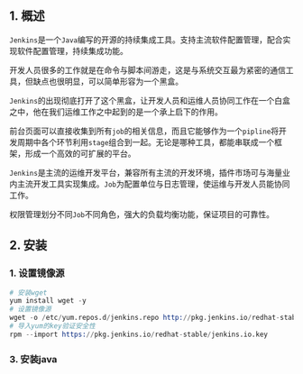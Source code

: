 ## 1. 概述

```Jenkins```是一个```Java```编写的开源的持续集成工具。支持主流软件配置管理，配合实现软件配置管理，持续集成功能。

开发人员很多的工作就是在命令与脚本间游走，这是与系统交互最为紧密的通信工具，但缺点也很明显，可以简单形容为一个黑盒。

```Jenkins```的出现彻底打开了这个黑盒，让开发人员和运维人员协同工作在一个白盒之中，他在我们运维工作之中起到的是一个承上启下的作用。

前台页面可以直接收集到所有```job```的相关信息，而且它能够作为一个```pipline```将开发周期中各个环节利用```stage```组合到一起。无论是哪种工具，都能串联成一个框架，形成一个高效的可扩展的平台。

```Jenkins```是主流的运维开发平台，兼容所有主流的开发环境，插件市场可与海量业内主流开发工具实现集成。```Job```为配置单位与日志管理，使运维与开发人员能协同工作。

权限管理划分不同```Job```不同角色，强大的负载均衡功能，保证项目的可靠性。

## 2. 安装

### 1. 设置镜像源

```s
# 安装wget
yum install wget -y
# 设置镜像源
wget -o /etc/yum.repos.d/jenkins.repo http://pkg.jenkins.io/redhat-stable/jenkins.repo
# 导入yum的key验证安全性
rpm --import https://pkg.jenkins.io/redhat-stable/jenkins.io.key
```

### 3. 安装java